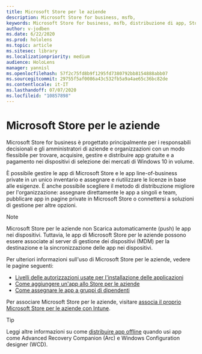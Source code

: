 ```yaml
---
title: Microsoft Store per le aziende
description: Microsoft Store for business, msfb,
keywords: Microsoft Store for business, msfb, distribuzione di app, Store
author: v-jodben
ms.date: 6/22/2020
ms.prod: hololens
ms.topic: article
ms.sitesec: library
ms.localizationpriority: medium
audience: HoloLens
manager: yannisl
ms.openlocfilehash: 57f2c75fd8b9f1295fd7380792bb8154888abb07
ms.sourcegitcommit: 29755f5af0086a43c532fb5a9a4ae65c36bc82de
ms.contentlocale: it-IT
ms.lasthandoff: 07/07/2020
ms.locfileid: "10857898"
---
```

# Microsoft Store per le aziende

Microsoft Store for business è progettato principalmente per i responsabili decisionali e gli amministratori di aziende e organizzazioni con un modo flessibile per trovare, acquisire, gestire e distribuire app gratuite e a pagamento nei dispositivi di selezione dei mercati di Windows 10 in volume. 

È possibile gestire le app di Microsoft Store e le app line-of-business private in un unico inventario e assegnare e riutilizzare le licenze in base alle esigenze. È anche possibile scegliere il metodo di distribuzione migliore per l'organizzazione: assegnare direttamente le app a singoli e team, pubblicare app in pagine private in Microsoft Store o connettersi a soluzioni di gestione per altre opzioni.

> [!Note] 
> Microsoft Store per le aziende non Scarica automaticamente (push) le app nei dispositivi. Tuttavia, le app di Microsoft Store per le aziende possono essere associate al server di gestione dei dispositivi (MDM) per la destinazione e la sincronizzazione delle app nei dispositivi.

Per ulteriori informazioni sull'uso di Microsoft Store per le aziende, vedere le pagine seguenti:
* [Livelli delle autorizzazioni usate per l'installazione delle applicazioni](https://docs.microsoft.com/mem/intune/configuration/device-restrictions-windows-holographic#app-store)
* [Come aggiungere un'app allo Store per le aziende](https://docs.microsoft.com/mem/intune/apps/store-apps-windows)
* [Come assegnare le app a gruppi di dipendenti](https://docs.microsoft.com/mem/intune/apps/windows-store-for-business)

Per associare Microsoft Store per le aziende, visitare [associa il proprio Microsoft Store per le aziende con Intune](https://docs.microsoft.com/mem/intune/apps/windows-store-for-business#associate-your-microsoft-store-for-business-account-with-intune).

> [!Tip] 
> Leggi altre informazioni su come [distribuire app offline](https://docs.microsoft.com/microsoft-store/distribute-offline-apps) quando usi app come Advanced Recovery Companion (Arc) e Windows Configuration designer (WCD).
